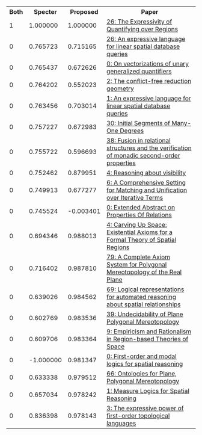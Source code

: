 <html><table><tr>
<th>Both</th>
<th>Specter</th>
<th>Proposed</th>
<th>Paper</th>
</tr>
<tr>
<td>1</td>
<td>1.000000</td>
<td>1.000000</td>
<td><a href="https://www.semanticscholar.org/paper/ebd603275266f2ab8d67abc6a8d17c0207d3694b">26: The Expressivity of Quantifying over Regions</a></td>
</tr>
<tr>
<td>0</td>
<td>0.765723</td>
<td>0.715165</td>
<td><a href="https://www.semanticscholar.org/paper/bba5f7d3af58b0661e1ffee68d9e71b4cb76a7ec">26: An expressive language for linear spatial database queries</a></td>
</tr>
<tr>
<td>0</td>
<td>0.765437</td>
<td>0.672626</td>
<td><a href="https://www.semanticscholar.org/paper/10b6e58669efc6118edfa05e1b1d622ccf00df66">0: On vectorizations of unary generalized quantifiers</a></td>
</tr>
<tr>
<td>0</td>
<td>0.764202</td>
<td>0.552023</td>
<td><a href="https://www.semanticscholar.org/paper/b4f5e089eaf5ddf62c2a2dd317fee6627abd19db">2: The conflict-free reduction geometry</a></td>
</tr>
<tr>
<td>0</td>
<td>0.763456</td>
<td>0.703014</td>
<td><a href="https://www.semanticscholar.org/paper/09ff111b58d73be79ba0f6370a0b84078cce3fd7">1: An expressive language for linear spatial database queries</a></td>
</tr>
<tr>
<td>0</td>
<td>0.757227</td>
<td>0.672983</td>
<td><a href="https://www.semanticscholar.org/paper/5ff4c32c127cd702de0f12a1199ffa2820f68629">30: Initial Segments of Many-One Degrees</a></td>
</tr>
<tr>
<td>0</td>
<td>0.755722</td>
<td>0.596693</td>
<td><a href="https://www.semanticscholar.org/paper/284d5744705b933d80419bacca74d6933b45b343">38: Fusion in relational structures and the verification of monadic second-order properties</a></td>
</tr>
<tr>
<td>0</td>
<td>0.752462</td>
<td>0.879951</td>
<td><a href="https://www.semanticscholar.org/paper/8a9a3c2dc80ffaa16dafb7bc37338ff368aa04dd">4: Reasoning about visibility</a></td>
</tr>
<tr>
<td>0</td>
<td>0.749913</td>
<td>0.677277</td>
<td><a href="https://www.semanticscholar.org/paper/c0198c8fb997557474462571660a0b846cd513a5">6: A Comprehensive Setting for Matching and Unification over Iterative Terms</a></td>
</tr>
<tr>
<td>0</td>
<td>0.745524</td>
<td>-0.003401</td>
<td><a href="https://www.semanticscholar.org/paper/39e7532594f9f0ae0e2e3369d5bc6439c30f095b">0: Extended Abstract on Properties Of Relations</a></td>
</tr>
<tr>
<td>0</td>
<td>0.694346</td>
<td>0.988013</td>
<td><a href="https://www.semanticscholar.org/paper/1b0de73c8b1ea389ab3cfec6d4f79e99565ac420">4: Carving Up Space: Existential Axioms for a Formal Theory of Spatial Regions</a></td>
</tr>
<tr>
<td>0</td>
<td>0.716402</td>
<td>0.987810</td>
<td><a href="https://www.semanticscholar.org/paper/17985a9c348c7a47c8dbf64a1c3fdc56a6f5a139">79: A Complete Axiom System for Polygonal Mereotopology of the Real Plane</a></td>
</tr>
<tr>
<td>0</td>
<td>0.639026</td>
<td>0.984562</td>
<td><a href="https://www.semanticscholar.org/paper/67191d8535beab28ee14679ee5409cf94309a045">69: Logical representations for automated reasoning about spatial relationships</a></td>
</tr>
<tr>
<td>0</td>
<td>0.602769</td>
<td>0.983536</td>
<td><a href="https://www.semanticscholar.org/paper/d19c9c9e33e5930277144c0152faac065ece762c">39: Undecidability of Plane Polygonal Mereotopology</a></td>
</tr>
<tr>
<td>0</td>
<td>0.609706</td>
<td>0.983364</td>
<td><a href="https://www.semanticscholar.org/paper/92c2658e71d5aef7941c0b4d2181da7ceffd7b4a">9: Empiricism and Rationalism in Region-based Theories of Space</a></td>
</tr>
<tr>
<td>0</td>
<td>-1.000000</td>
<td>0.981347</td>
<td><a href="https://www.semanticscholar.org/paper/591a1ca7329a6707527162030694bdbfe7d3f949">0: First-order and modal logics for spatial reasoning</a></td>
</tr>
<tr>
<td>0</td>
<td>0.633338</td>
<td>0.979512</td>
<td><a href="https://www.semanticscholar.org/paper/20998d5f433983efccbd69f814359cd67d15cd04">66: Ontologies for Plane, Polygonal Mereotopology</a></td>
</tr>
<tr>
<td>0</td>
<td>0.657034</td>
<td>0.978242</td>
<td><a href="https://www.semanticscholar.org/paper/948b195b41149b0a58acb8372bc84d9199c2c6be">1: Measure Logics for Spatial Reasoning</a></td>
</tr>
<tr>
<td>0</td>
<td>0.836398</td>
<td>0.978143</td>
<td><a href="https://www.semanticscholar.org/paper/3a1bba4dda04b9c389ad18022bfcbf7fb8559045">3: The expressive power of first-order topological languages</a></td>
</tr>
</table></html>
